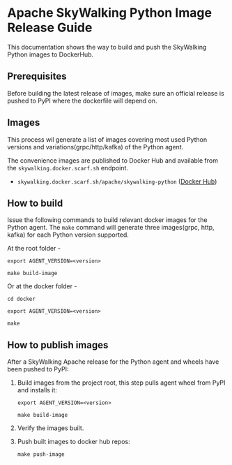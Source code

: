 # Apache SkyWalking Python Image Release Guide

This documentation shows the way to build and push the SkyWalking Python images to DockerHub.

## Prerequisites

Before building the latest release of images, make sure an official release is pushed to PyPI where the dockerfile will depend on.

## Images

This process wil generate a list of images covering most used Python versions and variations(grpc/http/kafka) of the Python agent.

The convenience images are published to Docker Hub and available from the `skywalking.docker.scarf.sh` endpoint.
- `skywalking.docker.scarf.sh/apache/skywalking-python` ([Docker Hub](https://hub.docker.com/r/apache/skywalking-python))

## How to build

Issue the following commands to build relevant docker images for the Python agent.
The `make` command will generate three images(grpc, http, kafka) for each Python version supported.

At the root folder -
```shell
export AGENT_VERSION=<version>

make build-image
```

Or at the docker folder -
```shell
cd docker

export AGENT_VERSION=<version>

make
```

## How to publish images
After a SkyWalking Apache release for the Python agent and wheels have been pushed to PyPI:


1. Build images from the project root, this step pulls agent wheel from PyPI and installs it:
    
    ```shell
    export AGENT_VERSION=<version>

    make build-image
    ```


2. Verify the images built.


3. Push built images to docker hub repos:

   ```shell
   make push-image
   ```
